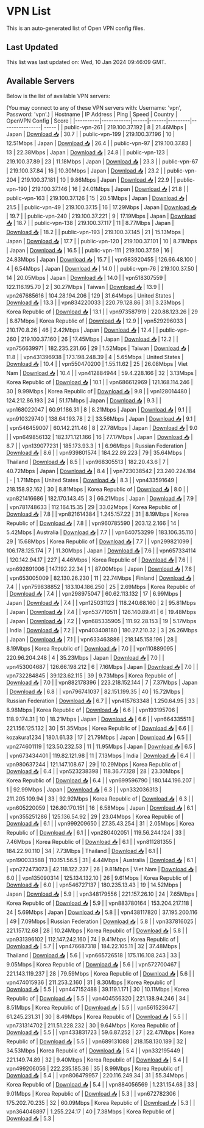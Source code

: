 # VPN List

This is an auto-generated list of Open VPN config files.

## Last Updated

This list was last updated on: Wed, 10 Jan 2024 09:46:09 GMT.

## Available Servers

Below is the list of available VPN servers:

(You may connect to any of these VPN servers with: Username: 'vpn', Password: 'vpn'.)
| Hostname | IP Address | Ping | Speed | Country | OpenVPN Config | Score |
|----------|------------|------|-------|---------|----------------| ----- |
| public-vpn-261 | 219.100.37.192 | 8 | 21.46Mbps | Japan | [Download 📥](./configs/server_0_JP.ovpn) | 30.7 |
| public-vpn-199 | 219.100.37.196 | 10 | 12.51Mbps | Japan | [Download 📥](./configs/server_1_JP.ovpn) | 26.4 |
| public-vpn-97 | 219.100.37.83 | 13 | 22.38Mbps | Japan | [Download 📥](./configs/server_2_JP.ovpn) | 24.8 |
| public-vpn-123 | 219.100.37.89 | 23 | 11.18Mbps | Japan | [Download 📥](./configs/server_3_JP.ovpn) | 23.3 |
| public-vpn-67 | 219.100.37.84 | 16 | 10.30Mbps | Japan | [Download 📥](./configs/server_4_JP.ovpn) | 23.2 |
| public-vpn-204 | 219.100.37.181 | 10 | 9.86Mbps | Japan | [Download 📥](./configs/server_5_JP.ovpn) | 22.9 |
| public-vpn-190 | 219.100.37.146 | 16 | 24.01Mbps | Japan | [Download 📥](./configs/server_6_JP.ovpn) | 21.8 |
| public-vpn-163 | 219.100.37.126 | 15 | 20.51Mbps | Japan | [Download 📥](./configs/server_7_JP.ovpn) | 21.5 |
| public-vpn-49 | 219.100.37.15 | 16 | 17.29Mbps | Japan | [Download 📥](./configs/server_8_JP.ovpn) | 19.7 |
| public-vpn-240 | 219.100.37.221 | 9 | 17.19Mbps | Japan | [Download 📥](./configs/server_9_JP.ovpn) | 18.7 |
| public-vpn-138 | 219.100.37.117 | 11 | 8.77Mbps | Japan | [Download 📥](./configs/server_10_JP.ovpn) | 18.2 |
| public-vpn-193 | 219.100.37.145 | 21 | 15.13Mbps | Japan | [Download 📥](./configs/server_11_JP.ovpn) | 17.7 |
| public-vpn-120 | 219.100.37.101 | 10 | 8.71Mbps | Japan | [Download 📥](./configs/server_12_JP.ovpn) | 16.5 |
| public-vpn-111 | 219.100.37.59 | 16 | 24.83Mbps | Japan | [Download 📥](./configs/server_13_JP.ovpn) | 15.7 |
| vpn983920455 | 126.66.48.100 | 4 | 6.54Mbps | Japan | [Download 📥](./configs/server_14_JP.ovpn) | 14.0 |
| public-vpn-76 | 219.100.37.50 | 14 | 20.05Mbps | Japan | [Download 📥](./configs/server_15_JP.ovpn) | 14.0 |
| vpn518307559 | 122.116.195.70 | 2 | 30.27Mbps | Taiwan | [Download 📥](./configs/server_16_TW.ovpn) | 13.9 |
| vpn267685616 | 104.28.194.206 | 129 | 31.64Mbps | United States | [Download 📥](./configs/server_17_US.ovpn) | 13.3 |
| vpn834220033 | 220.79.128.86 | 31 | 3.23Mbps | Korea Republic of | [Download 📥](./configs/server_18_KR.ovpn) | 13.1 |
| vpn973587919 | 220.88.123.26 | 29 | 8.87Mbps | Korea Republic of | [Download 📥](./configs/server_19_KR.ovpn) | 12.9 |
| vpn529296033 | 210.170.8.26 | 46 | 2.42Mbps | Japan | [Download 📥](./configs/server_20_JP.ovpn) | 12.4 |
| public-vpn-260 | 219.100.37.160 | 26 | 17.45Mbps | Japan | [Download 📥](./configs/server_21_JP.ovpn) | 12.2 |
| vpn756639971 | 182.235.231.66 | 29 | 1.52Mbps | Taiwan | [Download 📥](./configs/server_22_TW.ovpn) | 11.8 |
| vpn431396938 | 173.198.248.39 | 4 | 5.65Mbps | United States | [Download 📥](./configs/server_23_US.ovpn) | 10.4 |
| vpn550470200 | 1.55.11.62 | 25 | 26.08Mbps | Viet Nam | [Download 📥](./configs/server_24_VN.ovpn) | 10.4 |
| vpn412884944 | 59.4.228.166 | 32 | 3.13Mbps | Korea Republic of | [Download 📥](./configs/server_25_KR.ovpn) | 10.1 |
| vpn686612969 | 121.168.114.246 | 30 | 9.99Mbps | Korea Republic of | [Download 📥](./configs/server_26_KR.ovpn) | 9.8 |
| vpn128014480 | 124.212.86.193 | 24 | 51.17Mbps | Japan | [Download 📥](./configs/server_27_JP.ovpn) | 9.3 |
| vpn168022047 | 60.91.186.31 | 8 | 8.21Mbps | Japan | [Download 📥](./configs/server_28_JP.ovpn) | 9.1 |
| vpn910329740 | 138.64.193.78 | 2 | 33.56Mbps | Japan | [Download 📥](./configs/server_29_JP.ovpn) | 9.1 |
| vpn546459007 | 60.142.211.46 | 8 | 27.78Mbps | Japan | [Download 📥](./configs/server_30_JP.ovpn) | 9.0 |
| vpn649856132 | 182.171.121.166 | 16 | 77.17Mbps | Japan | [Download 📥](./configs/server_31_JP.ovpn) | 8.7 |
| vpn139077231 | 185.173.93.3 | 1 | 6.96Mbps | Russian Federation | [Download 📥](./configs/server_32_RU.ovpn) | 8.6 |
| vpn939801574 | 184.22.89.223 | 79 | 35.64Mbps | Thailand | [Download 📥](./configs/server_33_TH.ovpn) | 8.5 |
| vpn968305513 | 182.20.43.6 | 7 | 40.72Mbps | Japan | [Download 📥](./configs/server_34_JP.ovpn) | 8.4 |
| vpn723038542 | 23.240.224.184 | - | 1.71Mbps | United States | [Download 📥](./configs/server_35_US.ovpn) | 8.3 |
| vpn433591649 | 218.158.92.162 | 30 | 8.81Mbps | Korea Republic of | [Download 📥](./configs/server_36_KR.ovpn) | 8.0 |
| vpn821416686 | 182.170.143.45 | 3 | 66.21Mbps | Japan | [Download 📥](./configs/server_37_JP.ovpn) | 7.9 |
| vpn781748633 | 112.164.15.35 | 29 | 33.02Mbps | Korea Republic of | [Download 📥](./configs/server_38_KR.ovpn) | 7.8 |
| vpn821614384 | 1.245.157.22 | 31 | 8.19Mbps | Korea Republic of | [Download 📥](./configs/server_39_KR.ovpn) | 7.8 |
| vpn960785590 | 203.12.2.166 | 14 | 5.42Mbps | Australia | [Download 📥](./configs/server_40_AU.ovpn) | 7.7 |
| vpn640753299 | 183.106.35.110 | 29 | 15.68Mbps | Korea Republic of | [Download 📥](./configs/server_41_KR.ovpn) | 7.7 |
| vpn299821099 | 106.178.125.174 | 7 | 11.30Mbps | Japan | [Download 📥](./configs/server_42_JP.ovpn) | 7.6 |
| vpn657334114 | 120.142.94.17 | 227 | 4.46Mbps | Korea Republic of | [Download 📥](./configs/server_43_KR.ovpn) | 7.6 |
| vpn692891006 | 147.192.22.34 | 1 | 87.00Mbps | Japan | [Download 📥](./configs/server_44_JP.ovpn) | 7.6 |
| vpn653005009 | 82.130.26.230 | 11 | 22.74Mbps | Finland | [Download 📥](./configs/server_45_FI.ovpn) | 7.4 |
| vpn759838852 | 183.104.186.250 | 25 | 2.69Mbps | Korea Republic of | [Download 📥](./configs/server_46_KR.ovpn) | 7.4 |
| vpn298975047 | 60.62.113.132 | 17 | 6.99Mbps | Japan | [Download 📥](./configs/server_47_JP.ovpn) | 7.4 |
| vpn125031123 | 118.240.68.160 | 2 | 95.81Mbps | Japan | [Download 📥](./configs/server_48_JP.ovpn) | 7.4 |
| vpn537710511 | 126.140.89.41 | 6 | 19.48Mbps | Japan | [Download 📥](./configs/server_49_JP.ovpn) | 7.2 |
| vpn685335905 | 111.92.28.153 | 19 | 5.17Mbps | India | [Download 📥](./configs/server_50_IN.ovpn) | 7.2 |
| vpn403408180 | 180.27.210.32 | 3 | 26.26Mbps | Japan | [Download 📥](./configs/server_51_JP.ovpn) | 7.1 |
| vpn633463886 | 218.145.158.196 | 28 | 8.19Mbps | Korea Republic of | [Download 📥](./configs/server_52_KR.ovpn) | 7.0 |
| vpn110889095 | 220.96.204.248 | 4 | 35.23Mbps | Japan | [Download 📥](./configs/server_53_JP.ovpn) | 7.0 |
| vpn453004687 | 126.66.198.212 | 6 | 7.16Mbps | Japan | [Download 📥](./configs/server_54_JP.ovpn) | 7.0 |
| vpn732284845 | 39.123.62.115 | 39 | 9.73Mbps | Korea Republic of | [Download 📥](./configs/server_55_KR.ovpn) | 7.0 |
| vpn882178396 | 223.218.152.144 | 7 | 7.37Mbps | Japan | [Download 📥](./configs/server_56_JP.ovpn) | 6.8 |
| vpn796741037 | 82.151.199.35 | 40 | 15.72Mbps | Russian Federation | [Download 📥](./configs/server_57_RU.ovpn) | 6.7 |
| vpn415763348 | 1.250.64.95 | 33 | 8.98Mbps | Korea Republic of | [Download 📥](./configs/server_58_KR.ovpn) | 6.6 |
| vpn193195706 | 118.9.174.31 | 10 | 18.21Mbps | Japan | [Download 📥](./configs/server_59_JP.ovpn) | 6.6 |
| vpn664335511 | 221.156.125.132 | 30 | 51.35Mbps | Korea Republic of | [Download 📥](./configs/server_60_KR.ovpn) | 6.6 |
| kozakura1234 | 180.1.61.33 | 17 | 21.79Mbps | Japan | [Download 📥](./configs/server_61_JP.ovpn) | 6.5 |
| vpn274601119 | 123.50.232.53 | 11 | 11.95Mbps | Japan | [Download 📥](./configs/server_62_JP.ovpn) | 6.5 |
| vpn673434401 | 119.82.121.98 | 11 | 7.13Mbps | India | [Download 📥](./configs/server_63_IN.ovpn) | 6.4 |
| vpn980637244 | 121.147.108.67 | 29 | 10.29Mbps | Korea Republic of | [Download 📥](./configs/server_64_KR.ovpn) | 6.4 |
| vpn523238398 | 118.36.77.128 | 28 | 23.30Mbps | Korea Republic of | [Download 📥](./configs/server_65_KR.ovpn) | 6.4 |
| vpn699596790 | 180.144.196.207 | 1 | 92.99Mbps | Japan | [Download 📥](./configs/server_66_JP.ovpn) | 6.3 |
| vpn332036313 | 211.205.109.94 | 33 | 92.92Mbps | Korea Republic of | [Download 📥](./configs/server_67_KR.ovpn) | 6.3 |
| vpn605220059 | 126.80.170.151 | 16 | 6.58Mbps | Japan | [Download 📥](./configs/server_68_JP.ovpn) | 6.1 |
| vpn355251286 | 125.136.54.92 | 29 | 23.04Mbps | Korea Republic of | [Download 📥](./configs/server_69_KR.ovpn) | 6.1 |
| vpn999209650 | 27.35.43.254 | 31 | 2.05Mbps | Korea Republic of | [Download 📥](./configs/server_70_KR.ovpn) | 6.1 |
| vpn280402051 | 119.56.244.124 | 33 | 7.46Mbps | Korea Republic of | [Download 📥](./configs/server_71_KR.ovpn) | 6.1 |
| vpn811281355 | 184.22.90.110 | 34 | 7.73Mbps | Thailand | [Download 📥](./configs/server_72_TH.ovpn) | 6.1 |
| vpn190033588 | 110.151.56.5 | 31 | 4.44Mbps | Australia | [Download 📥](./configs/server_73_AU.ovpn) | 6.1 |
| vpn272473073 | 42.118.122.237 | 26 | 9.81Mbps | Viet Nam | [Download 📥](./configs/server_74_VN.ovpn) | 6.0 |
| vpn135090314 | 125.134.132.10 | 26 | 9.61Mbps | Korea Republic of | [Download 📥](./configs/server_75_KR.ovpn) | 6.0 |
| vpn546727137 | 180.235.13.43 | 19 | 14.52Mbps | Japan | [Download 📥](./configs/server_76_JP.ovpn) | 5.9 |
| vpn348179556 | 221.157.26.10 | 24 | 7.65Mbps | Korea Republic of | [Download 📥](./configs/server_77_KR.ovpn) | 5.9 |
| vpn883780164 | 153.204.217.118 | 24 | 5.69Mbps | Japan | [Download 📥](./configs/server_78_JP.ovpn) | 5.8 |
| vpn438117820 | 37.195.200.116 | 49 | 7.09Mbps | Russian Federation | [Download 📥](./configs/server_79_RU.ovpn) | 5.8 |
| vpn337816025 | 221.157.12.68 | 28 | 10.24Mbps | Korea Republic of | [Download 📥](./configs/server_80_KR.ovpn) | 5.8 |
| vpn931396102 | 112.147.242.160 | 74 | 9.41Mbps | Korea Republic of | [Download 📥](./configs/server_81_KR.ovpn) | 5.7 |
| vpn476687318 | 184.22.105.11 | 32 | 37.48Mbps | Thailand | [Download 📥](./configs/server_82_TH.ovpn) | 5.6 |
| vpn665726518 | 175.116.108.243 | 33 | 9.05Mbps | Korea Republic of | [Download 📥](./configs/server_83_KR.ovpn) | 5.6 |
| vpn572700467 | 221.143.119.237 | 28 | 79.59Mbps | Korea Republic of | [Download 📥](./configs/server_84_KR.ovpn) | 5.6 |
| vpn474015936 | 211.253.2.160 | 31 | 8.30Mbps | Korea Republic of | [Download 📥](./configs/server_85_KR.ovpn) | 5.5 |
| vpn447152488 | 39.119.1.171 | 30 | 10.11Mbps | Korea Republic of | [Download 📥](./configs/server_86_KR.ovpn) | 5.5 |
| vpn404556320 | 221.138.94.246 | 34 | 8.51Mbps | Korea Republic of | [Download 📥](./configs/server_87_KR.ovpn) | 5.5 |
| vpn561523647 | 61.245.231.31 | 30 | 8.49Mbps | Korea Republic of | [Download 📥](./configs/server_88_KR.ovpn) | 5.5 |
| vpn731314702 | 211.51.228.232 | 30 | 9.64Mbps | Korea Republic of | [Download 📥](./configs/server_89_KR.ovpn) | 5.5 |
| vpn433831723 | 59.6.87.252 | 27 | 22.47Mbps | Korea Republic of | [Download 📥](./configs/server_90_KR.ovpn) | 5.5 |
| vpn689131088 | 218.158.130.189 | 32 | 34.53Mbps | Korea Republic of | [Download 📥](./configs/server_91_KR.ovpn) | 5.4 |
| vpn332195449 | 221.149.74.89 | 32 | 9.40Mbps | Korea Republic of | [Download 📥](./configs/server_92_KR.ovpn) | 5.4 |
| vpn499206056 | 222.235.185.36 | 35 | 8.99Mbps | Korea Republic of | [Download 📥](./configs/server_93_KR.ovpn) | 5.4 |
| vpn806479957 | 220.116.249.34 | 31 | 55.34Mbps | Korea Republic of | [Download 📥](./configs/server_94_KR.ovpn) | 5.4 |
| vpn884056569 | 1.231.154.68 | 33 | 9.01Mbps | Korea Republic of | [Download 📥](./configs/server_95_KR.ovpn) | 5.3 |
| vpn672782306 | 175.202.70.235 | 32 | 60.09Mbps | Korea Republic of | [Download 📥](./configs/server_96_KR.ovpn) | 5.3 |
| vpn364046897 | 1.255.224.17 | 40 | 7.38Mbps | Korea Republic of | [Download 📥](./configs/server_97_KR.ovpn) | 5.3 |
